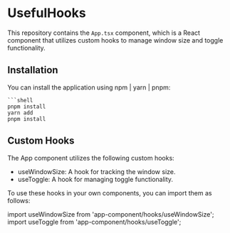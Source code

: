 # UsefulHooks

This repository contains the `App.tsx` component, which is a React component that utilizes custom hooks to manage window size and toggle functionality.

## Installation

You can install the application using npm | yarn | pnpm:

    ```shell
    pnpm install
    yarn add 
    pnpm install 

## Custom Hooks
The App component utilizes the following custom hooks:

- useWindowSize: A hook for tracking the window size.
- useToggle: A hook for managing toggle functionality.


To use these hooks in your own components, you can import them as follows:

import useWindowSize from 'app-component/hooks/useWindowSize';
import useToggle from 'app-component/hooks/useToggle';

